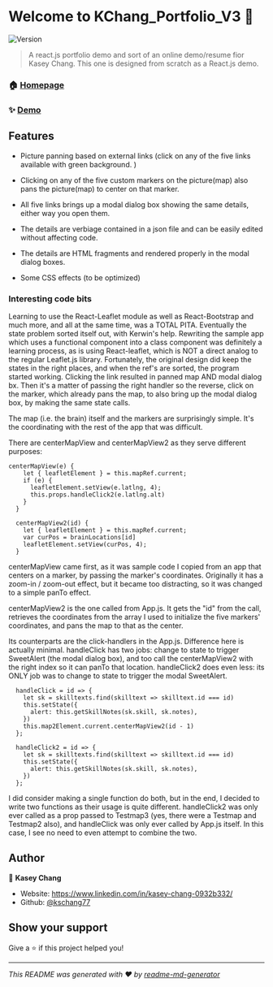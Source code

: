 # Welcome to KChang_Portfolio_V3 👋
![Version](https://img.shields.io/badge/version-0.9.0-blue.svg?cacheSeconds=2592000)

> A react.js portfolio demo and sort of an online demo/resume fior Kasey Chang. This one is designed from scratch as a React.js demo. 



### 🏠 [Homepage](https://github.com/kschang77/portfoliov3)

### ✨ [Demo](https://kschang77.github.io/portfoliov3)

## Features

* Picture panning based on external links (click on any of the five links available with green background. )

* Clicking on any of the five custom markers on the picture(map) also pans the picture(map) to center on that marker. 

* All five links brings up a modal dialog box showing the same details, either way you open them.

* The details are verbiage contained in a json file and can be easily edited without affecting code. 

* The details are HTML fragments and rendered properly in the modal dialog boxes. 

* Some CSS effects (to be optimized)


### Interesting code bits

Learning to use the React-Leaflet module as well as React-Bootstrap and much more, and all at the same time, was a TOTAL PITA. Eventually the state problem sorted itself out, with Kerwin's help. Rewriting the sample app which uses a functional component into a class component was definitely a learning process, as is using React-leaflet, which is NOT a direct analog to the regular Leaflet.js library. Fortunately, the original design did keep the states in the right places, and when the ref's are sorted, the program started working. Clicking the link resulted in panned map AND modal dialog bx. Then it's a matter of passing the right handler so the reverse, click on the marker, which already pans the map, to also bring up the modal dialog box, by making the same state calls. 

The map (i.e. the brain) itself and the markers are surprisingly simple. It's the coordinating with the rest of the app that was difficult. 

There are centerMapView and centerMapView2 as they serve different purposes:

```
centerMapView(e) {
    let { leafletElement } = this.mapRef.current;
    if (e) {
      leafletElement.setView(e.latlng, 4);
      this.props.handleClick2(e.latlng.alt)
    }
  }

  centerMapView2(id) {
    let { leafletElement } = this.mapRef.current;
    var curPos = brainLocations[id]
    leafletElement.setView(curPos, 4);
  }
```

centerMapView came first, as it was sample code I copied from an app that centers on a marker, by passing the marker's coordinates. Originally it has a zoom-in / zoom-out effect, but it became too distracting, so it was changed to a simple panTo effect. 

centerMapView2 is the one called from App.js. It gets the "id" from the call, retrieves the coordinates from the array I used to initialize the five markers' coordinates, and pans the map to that as the center. 

Its counterparts are the click-handlers in the App.js. Difference here is actually minimal. handleClick has two jobs: change to state to trigger SweetAlert (the modal dialog box), and too call the centerMapView2 with the right index so it can panTo that location.  handleClick2 does even less: its ONLY job was to change to state to trigger the modal SweetAlert. 

```
  handleClick = id => {
    let sk = skilltexts.find(skilltext => skilltext.id === id)
    this.setState({
      alert: this.getSkillNotes(sk.skill, sk.notes),
    })
    this.map2Element.current.centerMapView2(id - 1)
  };

  handleClick2 = id => {
    let sk = skilltexts.find(skilltext => skilltext.id === id)
    this.setState({
      alert: this.getSkillNotes(sk.skill, sk.notes),
    })
  };
```
I did consider making a single function do both, but in the end, I decided to write two functions as their usage is quite different. handleClick2 was only ever called as a prop passed to Testmap3 (yes, there were a Testmap and Testmap2 also), and handleClick was only ever called by App.js itself. In this case, I see no need to even attempt to combine the two. 

## Author

👤 **Kasey Chang**

* Website: https://www.linkedin.com/in/kasey-chang-0932b332/
* Github: [@kschang77](https://github.com/kschang77)

## Show your support

Give a ⭐️ if this project helped you!


***
_This README was generated with ❤️ by [readme-md-generator](https://github.com/kefranabg/readme-md-generator)_
